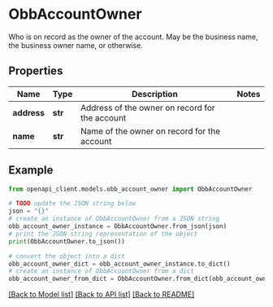 # ObbAccountOwner

Who is on record as the owner of the account. May be the business name, the business owner name, or otherwise.

## Properties

Name | Type | Description | Notes
------------ | ------------- | ------------- | -------------
**address** | **str** | Address of the owner on record for the account | 
**name** | **str** | Name of the owner on record for the account | 

## Example

```python
from openapi_client.models.obb_account_owner import ObbAccountOwner

# TODO update the JSON string below
json = "{}"
# create an instance of ObbAccountOwner from a JSON string
obb_account_owner_instance = ObbAccountOwner.from_json(json)
# print the JSON string representation of the object
print(ObbAccountOwner.to_json())

# convert the object into a dict
obb_account_owner_dict = obb_account_owner_instance.to_dict()
# create an instance of ObbAccountOwner from a dict
obb_account_owner_from_dict = ObbAccountOwner.from_dict(obb_account_owner_dict)
```
[[Back to Model list]](../README.md#documentation-for-models) [[Back to API list]](../README.md#documentation-for-api-endpoints) [[Back to README]](../README.md)


